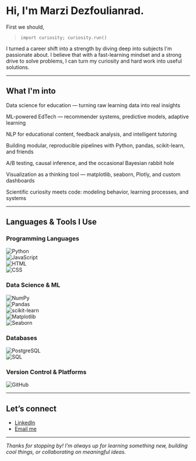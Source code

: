 # Hi, I'm Marzi Dezfoulianrad.

First we should, 
> `import curiosity; curiosity.run()`

I turned a career shift into a strength by diving deep into subjects I'm passionate about. I believe that with a fast-learning mindset and a strong drive to solve problems, I can turn my curiosity and hard work into useful solutions.

---

## What I'm into

Data science for education — turning raw learning data into real insights

ML-powered EdTech — recommender systems, predictive models, adaptive learning

NLP for educational content, feedback analysis, and intelligent tutoring

Building modular, reproducible pipelines with Python, pandas, scikit-learn, and friends

A/B testing, causal inference, and the occasional Bayesian rabbit hole

Visualization as a thinking tool — matplotlib, seaborn, Plotly, and custom dashboards

Scientific curiosity meets code: modeling behavior, learning processes, and systems

---

## Languages & Tools I Use

### Programming Languages

![Python](https://img.shields.io/badge/Python-3670A0?style=for-the-badge&logo=python&logoColor=white)  
![JavaScript](https://img.shields.io/badge/JavaScript-F7DF1E?style=for-the-badge&logo=javascript&logoColor=black)  
![HTML](https://img.shields.io/badge/HTML5-E34F26?style=for-the-badge&logo=html5&logoColor=white)  
![CSS](https://img.shields.io/badge/CSS3-1572B6?style=for-the-badge&logo=css3&logoColor=white)  

### Data Science & ML  
![NumPy](https://img.shields.io/badge/NumPy-013243?style=for-the-badge&logo=numpy&logoColor=white)  
![Pandas](https://img.shields.io/badge/Pandas-150458?style=for-the-badge&logo=pandas&logoColor=white)  
![scikit-learn](https://img.shields.io/badge/scikit--learn-F7931E?style=for-the-badge&logo=scikit-learn&logoColor=white)  
![Matplotlib](https://img.shields.io/badge/Matplotlib-11557C?style=for-the-badge&logo=matplotlib&logoColor=white)  
![Seaborn](https://img.shields.io/badge/Seaborn-3776AB?style=for-the-badge&logo=python&logoColor=white)  

### Databases  
![PostgreSQL](https://img.shields.io/badge/PostgreSQL-4169E1?style=for-the-badge&logo=postgresql&logoColor=white)  
![SQL](https://img.shields.io/badge/SQL-4479A1?style=for-the-badge&logo=postgresql&logoColor=white)  

### Version Control & Platforms  
![GitHub](https://img.shields.io/badge/GitHub-181717?style=for-the-badge&logo=github&logoColor=white)

---


## Let’s connect

- [LinkedIn](https://www.linkedin.com/in/marzie-dezfoulianrad-955a5032a)
- [Email me](mailto:marzi.dezfoulianrad@gmail.com)


---

_Thanks for stopping by! I'm always up for learning something new, building cool things, or collaborating on meaningful ideas._
